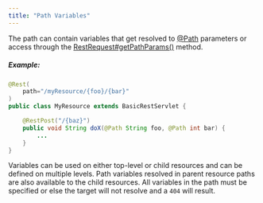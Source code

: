 ```yaml
---
title: "Path Variables"
---
```


The path can contain variables that get resolved to [@Path](../apidocs/org/apache/juneau/http/annotation/Path.html) parameters
or access through the [RestRequest#getPathParams()](../apidocs/org/apache/juneau/rest/RestRequest.html#getPathParams()) method.
##### Example:
```java
@Rest(
    path="/myResource/{foo}/{bar}"
)
public class MyResource extends BasicRestServlet {

    @RestPost("/{baz}")
    public void String doX(@Path String foo, @Path int bar) {
        ...
    }
}
```
Variables can be used on either top-level or child resources and can be defined on multiple levels.
Path variables resolved in parent resource paths are also available to the child resources.
All variables in the path must be specified or else the target will not resolve and a `404` will result.